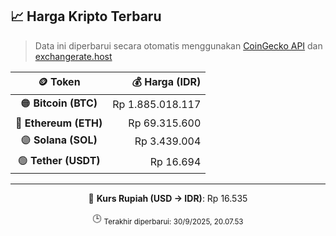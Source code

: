 

<!-- HARGA_KRIPTO -->
## 📈 Harga Kripto Terbaru

> Data ini diperbarui secara otomatis menggunakan [CoinGecko API](https://www.coingecko.com/) dan [exchangerate.host](https://exchangerate.host/)

<div align="center">

| 🪙 Token | 💰 Harga (IDR) |
|:------:|---------------:|
| 🟠 **Bitcoin (BTC)**   | Rp 1.885.018.117 |
| 🔵 **Ethereum (ETH)**  | Rp 69.315.600 |
| 🟣 **Solana (SOL)**    | Rp 3.439.004 |
| 🟢 **Tether (USDT)**   | Rp 16.694 |

---

💱 **Kurs Rupiah (USD → IDR)**: Rp 16.535

🕒 <sub>Terakhir diperbarui: 30/9/2025, 20.07.53</sub>

</div>
<!-- /HARGA_KRIPTO -->
